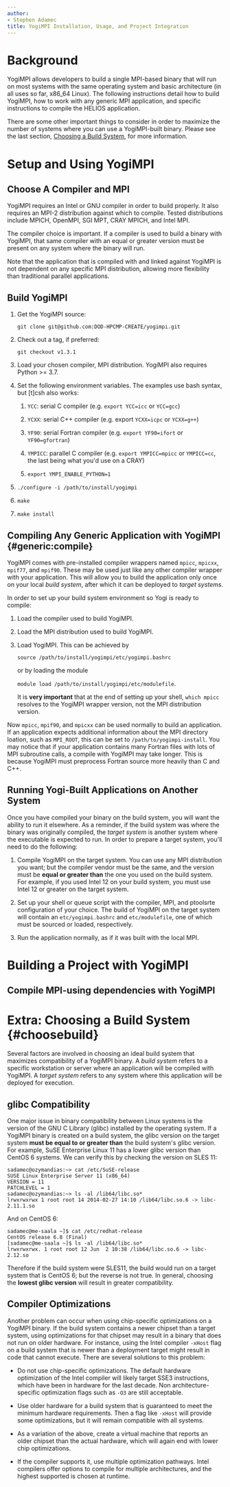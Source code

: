 ```yaml
---
author:
- Stephen Adamec
title: YogiMPI Installation, Usage, and Project Integration
---
```


# Background

YogiMPI allows developers to build a single MPI-based binary that will
run on most systems with the same operating system and basic
architecture (in all uses so far, x86_64 Linux). The following
instructions detail how to build YogiMPI, how to work with any generic
MPI application, and specific instructions to compile the HELIOS
application.

There are some other important things to consider in order to maximize
the number of systems where you can use a YogiMPI-built binary. Please
see the last section, [Choosing a Build System](#choosebuild), for more
information.

# Setup and Using YogiMPI

## Choose A Compiler and MPI

YogiMPI requires an Intel or GNU compiler in order to build properly. It
also requires an MPI-2 distribution against which to compile. Tested
distributions include MPICH, OpenMPI, SGI MPT, CRAY MPICH, and Intel
MPI.

The compiler choice is important. If a compiler is used to build a
binary with YogiMPI, that same compiler with an equal or greater version
must be present on any system where the binary will run.

Note that the application that is compiled with and linked against
YogiMPI is not dependent on any specific MPI distribution, allowing more
flexibility than traditional parallel applications.

## Build YogiMPI

1.  Get the YogiMPI source:

    `git clone git@github.com:DOD-HPCMP-CREATE/yogimpi.git`

2.  Check out a tag, if preferred:

    `git checkout v1.3.1`

3.  Load your chosen compiler, MPI distribution. YogiMPI also requires Python >= 3.7.

4.  Set the following environment variables. The examples use bash
    syntax, but \[t\]csh also works:

    1.  `YCC`: serial C compiler (e.g. `export YCC=icc` or `YCC=gcc`)

    2.  `YCXX`: serial C++ compiler (e.g. export `YCXX=icpc` or
        `YCXX=g++`)

    3.  `YF90`: serial Fortran compiler (e.g. `export YF90=ifort` or
        `YF90=gfortran`)

    4.  `YMPICC`: parallel C compiler (e.g. `export YMPICC=mpicc` or
        `YMPICC=cc`, the last being what you'd use on a CRAY)

    5.  `export YMPI_ENABLE_PYTHON=1`

5.  `./configure -i /path/to/install/yogimpi`

6.  `make`

7.  `make install`

## Compiling Any Generic Application with YogiMPI {#generic:compile}

YogiMPI comes with pre-installed compiler wrappers named `mpicc`,
`mpicxx`, `mpif77`, and `mpif90`. These may be used just like any other
compiler wrapper with your application. This will allow you to build the
application only once on your local *build system*, after which it can
be deployed to *target systems*.

In order to set up your build system environment so Yogi is ready to
compile:

1.  Load the compiler used to build YogiMPI.

2.  Load the MPI distribution used to build YogiMPI.

4.  Load YogiMPI. This can be achieved by

    `source /path/to/install/yogimpi/etc/yogimpi.bashrc`

    or by loading the module

    `module load /path/to/install/yogimpi/etc/modulefile`.

    It is **very important** that at the end of setting up your shell,
    `which mpicc` resolves to the YogiMPI wrapper version, not the MPI
    distribution version.

Now `mpicc`, `mpif90`, and `mpicxx` can be used normally to build an
application. If an application expects additional information about the
MPI directory loation, such as `MPI_ROOT`, this can be set to
`/path/to/yogimpi-install`. You may notice that if your application
contains many Fortran files with lots of MPI subroutine calls, a compile
with YogiMPI may take longer. This is because YogiMPI must preprocess
Fortran source more heavily than C and C++.

## Running Yogi-Built Applications on Another System

Once you have compiled your binary on the build system, you will want
the ability to run it elsewhere. As a reminder, if the build system was
where the binary was originally compiled, the *target system* is another
system where the executable is expected to run. In order to prepare a
target system, you'll need to do the following:

1.  Compile YogiMPI on the target system. You can use any MPI
    distribution you want; but the compiler vendor must be the same, and
    the version must be **equal or greater than** the one you used on
    the build system. For example, if you used Intel 12 on your build
    system, you must use Intel 12 or greater on the target system.

2.  Set up your shell or queue script with the compiler, MPI, and
    ptoolsrte configuration of your choice. The build of YogiMPI on the
    target system will contain an `etc/yogimpi.bashrc` and
    `etc/modulefile`, one of which must be sourced or loaded,
    respectively.

3.  Run the application normally, as if it was built with the local MPI.

# Building a Project with YogiMPI

## Compile MPI-using dependencies with YogiMPI

# Extra: Choosing a Build System {#choosebuild}

Several factors are involved in choosing an ideal build system that
maximizes compatibility of a YogiMPI binary. A *build system* refers to
a specific workstation or server where an application will be compiled
with YogiMPI. A *target system* refers to any system where this
application will be deployed for execution.

## glibc Compatibility

One major issue in binary compatibility between Linux systems is the
version of the GNU C Library (glibc) installed by the operating system.
If a YogiMPI binary is created on a build system, the glibc version on
the target system **must be equal to or greater than** the build
system's glibc version. For example, SuSE Enterprise Linux 11 has a
lower glibc version than CentOS 6 systems. We can verify this by
checking the version on SLES 11:

    sadamec@ozymandias:~> cat /etc/SuSE-release
    SUSE Linux Enterprise Server 11 (x86_64)
    VERSION = 11
    PATCHLEVEL = 1
    sadamec@ozymandias:~> ls -al /lib64/libc.so*
    lrwxrwxrwx 1 root root 14 2014-02-27 14:10 /lib64/libc.so.6 -> libc-2.11.1.so

And on CentOS 6:

    sadamec@me-saala ~]$ cat /etc/redhat-release
    CentOS release 6.8 (Final)
    [sadamec@me-saala ~]$ ls -al /lib64/libc.so*
    lrwxrwxrwx. 1 root root 12 Jun  2 10:38 /lib64/libc.so.6 -> libc-2.12.so

Therefore if the build system were SLES11, the build would run on a
target system that is CentOS 6; but the reverse is not true. In general,
choosing the **lowest glibc version** will result in greater
compatibility.

## Compiler Optimizations

Another problem can occur when using chip-specific optimizations on a
YogiMPI binary. If the build system contains a newer chipset than a
target system, using optimizations for that chipset may result in a
binary that does not run on older hardware. For instance, using the
Intel compiler `-xHost` flag on a build system that is newer than a
deployment target might result in code that cannot execute. There are
several solutions to this problem:

-   Do not use chip-specific optimizations. The default hardware
    optimization of the Intel compiler will likely target SSE3
    instructions, which have been in hardware for the last decade. Non
    architecture-specific optimization flags such as `-O3` are still
    acceptable.

-   Use older hardware for a build system that is guaranteed to meet the
    minimum hardware requirements. Then a flag like `-xHost` will
    provide some optimizations, but it will remain compatible with all
    systems.

-   As a variation of the above, create a virtual machine that reports
    an older chipset than the actual hardware, which will again end with
    lower chip optimizations.

-   If the compiler supports it, use multiple optimization pathways.
    Intel compilers offer options to compile for multiple architectures,
    and the highest supported is chosen at runtime.
